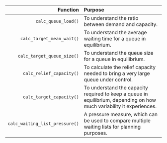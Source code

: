   |                  Function | Purpose                                                                                                               |
  |------------------:|:---------------------------------------------------|
  |            `calc_queue_load()` | To understand the ratio between demand and capacity.                                                                  |
  |          `calc_target_mean_wait()` | To understand the average waiting time for a queue in equilibrium.                                                    |
  |     `calc_target_queue_size()` | To understand the queue size for a queue in equilibrium.                                                              |
  |       `calc_relief_capacity()` | To calculate the relief capacity needed to bring a very large queue under control.                                    |
  |       `calc_target_capacity()` | To understand the capacity required to keep a queue in equilibrium, depending on how much variability it experiences. |
  | `calc_waiting_list_pressure()` | A pressure measure, which can be used to compare multiple waiting lists for planning purposes.                        |
